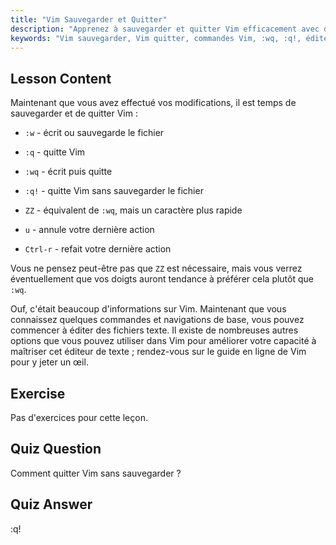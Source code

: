 ```yaml
---
title: "Vim Sauvegarder et Quitter"
description: "Apprenez à sauvegarder et quitter Vim efficacement avec des commandes essentielles comme :w, :q et :wq. Maîtrisez les opérations Vim de base pour une édition de texte efficace."
keywords: "Vim sauvegarder, Vim quitter, commandes Vim, :wq, :q!, éditeur de texte Linux, tutoriel Vim, Vim débutant"
---
```


## Lesson Content

Maintenant que vous avez effectué vos modifications, il est temps de sauvegarder et de quitter Vim :

- `:w` - écrit ou sauvegarde le fichier
- `:q` - quitte Vim
- `:wq` - écrit puis quitte
- `:q!` - quitte Vim sans sauvegarder le fichier
- `ZZ` - équivalent de `:wq`, mais un caractère plus rapide

- `u` - annule votre dernière action
- `Ctrl-r` - refait votre dernière action

Vous ne pensez peut-être pas que `ZZ` est nécessaire, mais vous verrez éventuellement que vos doigts auront tendance à préférer cela plutôt que `:wq`.

Ouf, c'était beaucoup d'informations sur Vim. Maintenant que vous connaissez quelques commandes et navigations de base, vous pouvez commencer à éditer des fichiers texte. Il existe de nombreuses autres options que vous pouvez utiliser dans Vim pour améliorer votre capacité à maîtriser cet éditeur de texte ; rendez-vous sur le guide en ligne de Vim pour y jeter un œil.

## Exercise

Pas d'exercices pour cette leçon.

## Quiz Question

Comment quitter Vim sans sauvegarder ?

## Quiz Answer

:q!
